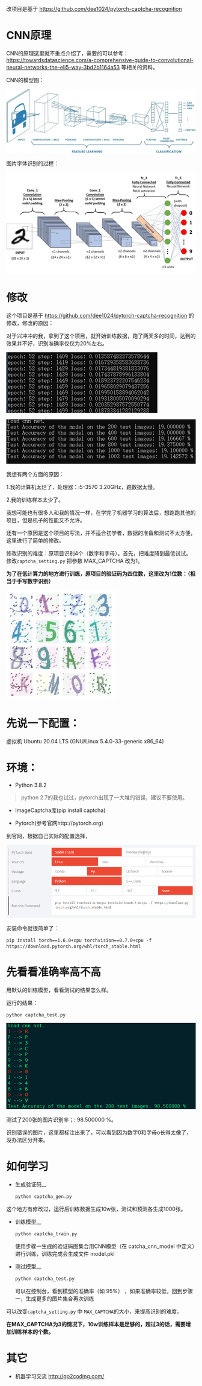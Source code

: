 改项目是基于 https://github.com/dee1024/pytorch-captcha-recognition

CNN原理
=========

CNN的原理这里就不重点介绍了，需要的可以参考：https://towardsdatascience.com/a-comprehensive-guide-to-convolutional-neural-networks-the-eli5-way-3bd2b1164a53 等相关的资料。

CNN的模型图：


![](https://raw.githubusercontent.com/go2coding/tiny-pytorch-captcha-recognition/master/docs/1_vkQ0hXDaQv57sALXAJquxA.jpeg)


图片字体识别的过程：

![](https://raw.githubusercontent.com/go2coding/tiny-pytorch-captcha-recognition/master/docs/1_uAeANQIOQPqWZnnuH-VEyw.jpeg)


修改
=========


这个项目是基于 https://github.com/dee1024/pytorch-captcha-recognition 的修改，修改的原因：

对于兴冲冲的我，拿到了这个项目，就开始训练数据，跑了两天多的时间，达到的效果并不好，识别准确率仅仅为20%左右。

![](https://raw.githubusercontent.com/go2coding/tiny-pytorch-captcha-recognition/master/docs/20200605101002.png)

![](https://raw.githubusercontent.com/go2coding/tiny-pytorch-captcha-recognition/master/docs/20200605101025.png)

我想有两个方面的原因：

1.我的计算机太烂了，处理器：i5-3570 3.20GHz，跑数据太慢。

2.我的训练样本太少了。


我想可能也有很多人和我的情况一样，在学完了机器学习的算法后，想跑跑其他的项目，但是机子的性能又不允许。

还有一个原因是这个项目的写法，并不适合初学者，数据的准备和测试不太方便，这里进行了简单的修改。


修改识别的难度：原项目识别4个（数字和字母）。首先，把难度降到最低试试。修改`captcha_setting.py` 把参数 MAX_CAPTCHA 改为1。



**为了在低计算力的地方进行训练，原项目的验证码为四位数，这里改为1位数：（相当于手写数字识别）**


![](https://raw.githubusercontent.com/go2coding/tiny-pytorch-captcha-recognition/master/docs/number.jpg)

先说一下配置：
====

虚拟机 Ubuntu 20.04 LTS (GNU/Linux 5.4.0-33-generic x86_64)

环境：
====

- Python 3.8.2

> python 2.7的我也试过，pytorch出现了一大堆的错误，建议不要使用。

- ImageCaptcha库(pip install captcha)

- Pytorch(参考官网http://pytorch.org)

到官网，根据自己实际的配置选择，

![](https://raw.githubusercontent.com/go2coding/tiny-pytorch-captcha-recognition/master/docs/20200813131209.png)

安装命令就很简单了：

	pip install torch==1.6.0+cpu torchvision==0.7.0+cpu -f https://download.pytorch.org/whl/torch_stable.html


	
先看看准确率高不高
====

用默认的训练模型，看看测试的结果怎么样。

运行的结果：


	python captcha_test.py
	
	

![](https://raw.githubusercontent.com/go2coding/tiny-pytorch-captcha-recognition/master/docs/20200605103409.png)



测试了200张的图片识别率；: 98.500000 %。

识别错误的图片，这里都标注出来了，可以看到因为数字0和字母o长得太像了，没办法区分开来。


如何学习
====

- 生成验证码__

    ```bash
    python captcha_gen.py
    ```
这个地方有修改过，运行后训练数据生成10w张，测试和预测各生成1000张。

- 训练模型__
    ```bash
    python captcha_train.py
    ```
    使用步骤一生成的验证码图集合用CNN模型（在 catcha_cnn_model 中定义）进行训练，训练完成会生成文件 model.pkl

- 测试模型__
    ```bash
    python captcha_test.py
    ```
    可以在控制台，看到模型的准确率（如 95%） ，如果准确率较低，回到步骤一，生成更多的图片集合再次训练

可以改变`captcha_setting.py` 中 `MAX_CAPTCHA`的大小，来提高识别的难度。

**在MAX_CAPTCHA为3的情况下，10w训练样本是足够的，超过3的话，需要增加训练样本的个数。**
	
	
其它
===
* 机器学习交流 http://go2coding.com/